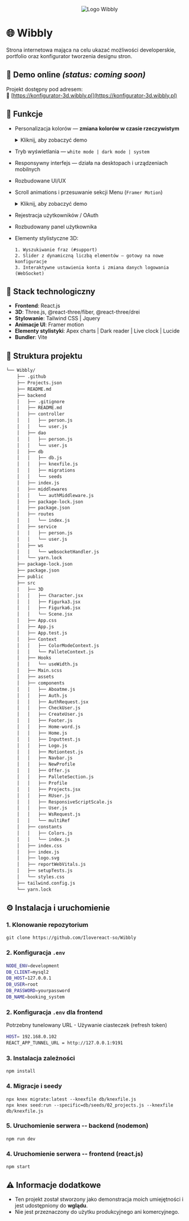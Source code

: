 <p align="center">
  <img src="https://wibbly.pl/assets/logo_wibbly.svg" alt="Logo Wibbly" width="150"/>
</p>

# 🌐 Wibbly
Strona internetowa mająca na celu ukazać możliwości developerskie, portfolio oraz konfigurator tworzenia designu stron.

## 🧪 Demo online *(status: coming soon)*

Projekt dostępny pod adresem:  
🔗 [https://konfigurator-3d.wibbly.pl](https://konfigurator-3d.wibbly.pl)

## 🚀 Funkcje

- Personalizacja kolorów — **zmiana kolorów w czasie rzeczywistym**  
  <details>
    <summary>Kliknij, aby zobaczyć demo</summary>

    <br>

    ![GIF](https://github.com/Ilovereact-so/Wibbly/blob/main/src/assets/Funkcja1.gif?raw=true)

  </details>

- Tryb wyświetlania — `white mode | dark mode | system`
- Responsywny interfejs — działa na desktopach i urządzeniach mobilnych
- Rozbudowane UI/UX

- Scroll animations i przesuwanie sekcji Menu (`Framer Motion`)
  <details>
    <summary>Kliknij, aby zobaczyć demo</summary>

    <br>

    ![GIF](https://github.com/Ilovereact-so/Wibbly/blob/main/src/assets/Funkcja2.gif?raw=true)

  </details>

- Rejestracja użytkowników / OAuth
- Rozbudowany panel użytkownika
- Elementy stylistyczne 3D:
  ```
  1. Wyszukiwanie fraz (#support)
  2. Slider z dynamiczną liczbą elementów — gotowy na nowe konfiguracje
  3. Interaktywne ustawienia konta i zmiana danych logowania (WebSocket)
  ```

## 🧰 Stack technologiczny
- **Frontend**: React.js
- **3D**: Three.js, @react-three/fiber, @react-three/drei
- **Stylowanie**: Tailwind CSS | Jquery
- **Animacje UI**: Framer motion
- **Elementy stylistyki**: Apex charts | Dark reader | Live clock | Lucide
- **Bundler**: Vite

## 📁 Struktura projektu

```bash
└── Wibbly/
    ├── .github
    ├── Projects.json
    ├── README.md
    ├── backend
    │   ├── .gitignore
    │   ├── README.md
    │   ├── controller
    │   │   ├── person.js
    │   │   └── user.js
    │   ├── dao
    │   │   ├── person.js
    │   │   └── user.js
    │   ├── db
    │   │   ├── db.js
    │   │   ├── knexfile.js
    │   │   ├── migrations
    │   │   └── seeds
    │   ├── index.js
    │   ├── middlewares
    │   │   └── authMiddleware.js
    │   ├── package-lock.json
    │   ├── package.json
    │   ├── routes
    │   │   └── index.js
    │   ├── service
    │   │   ├── person.js
    │   │   └── user.js
    │   ├── ws
    │   │   └── websocketHandler.js
    │   └── yarn.lock
    ├── package-lock.json
    ├── package.json
    ├── public
    ├── src
    │   ├── 3D
    │   │   ├── Character.jsx
    │   │   ├── Figurka3.jsx
    │   │   ├── Figurka6.jsx
    │   │   └── Scene.jsx
    │   ├── App.css
    │   ├── App.js
    │   ├── App.test.js
    │   ├── Context
    │   │   ├── ColorModeContext.js
    │   │   └── PalleteContext.js
    │   ├── Hooks
    │   │   └── useWidth.js
    │   ├── Main.scss
    │   ├── assets
    │   ├── components
    │   │   ├── Aboatme.js
    │   │   ├── Auth.js
    │   │   ├── AuthRequest.jsx
    │   │   ├── CheckUser.js
    │   │   ├── CreateUser.js
    │   │   ├── Footer.js
    │   │   ├── Home-word.js
    │   │   ├── Home.js
    │   │   ├── Inputtest.js
    │   │   ├── Logo.js
    │   │   ├── Motiontest.js
    │   │   ├── Navbar.js
    │   │   ├── NewProfile
    │   │   ├── Offer.js
    │   │   ├── PalleteSection.js
    │   │   ├── Profile
    │   │   ├── Projects.jsx
    │   │   ├── RUser.js
    │   │   ├── ResponsiveScriptScale.js
    │   │   ├── User.js
    │   │   ├── WsRequest.js
    │   │   └── multiRef
    │   ├── constants
    │   │   ├── Colors.js
    │   │   └── index.js
    │   ├── index.css
    │   ├── index.js
    │   ├── logo.svg
    │   ├── reportWebVitals.js
    │   ├── setupTests.js
    │   └── styles.css
    ├── tailwind.config.js
    └── yarn.lock    
```

## ⚙️ Instalacja i uruchomienie

### 1. Klonowanie repozytorium

```
git clone https://github.com/Ilovereact-so/Wibbly

```
### 2. Konfiguracja `.env`
```bash
NODE_ENV=development
DB_CLIENT=mysql2
DB_HOST=127.0.0.1
DB_USER=root
DB_PASSWORD=yourpassword
DB_NAME=booking_system
```
### 2. Konfiguracja `.env` dla frontend
Potrzebny tunelowany URL - Używanie ciasteczek (refresh token)
```bash
HOST= 192.168.0.102
REACT_APP_TUNNEL_URL = http://127.0.0.1:9191
```

### 3. Instalacja zależności
```
npm install
```
### 4. Migracje i seedy
```
npx knex migrate:latest --knexfile db/knexfile.js
npx knex seed:run --specific=db/seeds/02_projects.js --knexfile db/knexfile.js
```
### 5. Uruchomienie serwera -- backend (nodemon)
```
npm run dev
```

### 4. Uruchomienie serwera -- frontend (react.js)
```
npm start
```
## ⚠️ Informacje dodatkowe

- Ten projekt został stworzony jako demonstracja moich umiejętności i jest udostępniony do **wglądu**.  
- Nie jest przeznaczony do użytku produkcyjnego ani komercyjnego.

